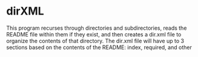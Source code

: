 # dirXML
This program recurses through directories and subdirectories, reads the README file within them if they exist, and then creates a dir.xml file to organize the contents of that directory. The dir.xml file will have up to 3 sections based on the contents of the README: index, required, and other
